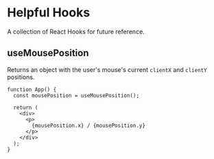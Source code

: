 # Helpful Hooks

A collection of React Hooks for future reference.

## useMousePosition

Returns an object with the user's mouse's current `clientX` and `clientY` positions.

```tsx
function App() {
  const mousePosition = useMousePosition();

  return (
    <div>
      <p>
        {mousePosition.x} / {mousePosition.y}
      </p>
    </div>
  );
}
```
